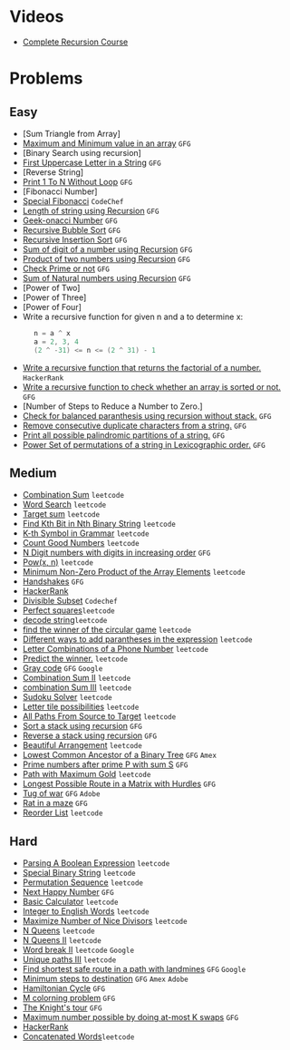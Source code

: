 # Videos
- [Complete Recursion Course](https://www.youtube.com/playlist?list=PL9gnSGHSqcnp39cTyB1dTZ2pJ04Xmdrod)

# Problems

## Easy
- [Sum Triangle from Array]
- [Maximum and Minimum value in an array](https://www.geeksforgeeks.org/recursive-programs-to-find-minimum-and-maximum-elements-of-array/) `GFG`
- [Binary Search using recursion]
- [First Uppercase Letter in a String](https://www.geeksforgeeks.org/first-uppercase-letter-in-a-string-iterative-and-recursive/) `GFG`
- [Reverse String]
- [Print 1 To N Without Loop](https://practice.geeksforgeeks.org/problems/print-1-to-n-without-using-loops-1587115620/1/) `GFG`
- [Fibonacci Number]
- [Special Fibonacci](https://www.codechef.com/problems/FIBXOR01/) `CodeChef`
- [Length of string using Recursion](https://www.geeksforgeeks.org/program-for-length-of-a-string-using-recursion/) `GFG`
- [Geek-onacci Number](https://practice.geeksforgeeks.org/problems/geek-onacci-number/0/) `GFG`
- [Recursive Bubble Sort](https://www.geeksforgeeks.org/recursive-bubble-sort/) `GFG`
- [Recursive Insertion Sort](https://www.geeksforgeeks.org/recursive-insertion-sort/) `GFG`
- [Sum of digit of a number using Recursion](https://www.geeksforgeeks.org/sum-digit-number-using-recursion/) `GFG`
- [Product of two numbers using Recursion](https://www.geeksforgeeks.org/product-2-numbers-using-recursion/) `GFG`
- [Check Prime or not](https://www.geeksforgeeks.org/recursive-program-prime-number/) `GFG`
- [Sum of Natural numbers using Recursion](https://www.geeksforgeeks.org/sum-of-natural-numbers-using-recursion/) `GFG`
- [Power of Two]
- [Power of Three]
- [Power of Four]
- Write a recursive function for given n and a to determine x:
```java
      n = a ^ x 
      a = 2, 3, 4
      (2 ^ -31) <= n <= (2 ^ 31) - 1      
```
- [Write a recursive function that returns the factorial of a number.](https://www.hackerrank.com/challenges/30-recursion/problem) `HackerRank`
- [Write a recursive function to check whether an array is sorted or not.](https://www.geeksforgeeks.org/program-check-array-sorted-not-iterative-recursive) `GFG`
- [Number of Steps to Reduce a Number to Zero.]
- [Check for balanced paranthesis using recursion without stack.](https://www.geeksforgeeks.org/check-for-balanced-parenthesis-without-using-stack/) `GFG`
- [Remove consecutive duplicate characters from a string.](https://www.geeksforgeeks.org/remove-consecutive-duplicates-string/) `GFG` 
- [Print all possible palindromic partitions of a string.](https://www.geeksforgeeks.org/given-a-string-print-all-possible-palindromic-partition/) `GFG`
- [Power Set of permutations of a string in Lexicographic order.](https://www.geeksforgeeks.org/powet-set-lexicographic-order/) `GFG`

## Medium
- [Combination Sum](https://leetcode.com/problems/combination-sum/) `leetcode`
- [Word Search](https://leetcode.com/problems/word-search/) `leetcode`
- [Target sum](https://leetcode.com/problems/target-sum/) `leetcode`
- [Find Kth Bit in Nth Binary String](https://leetcode.com/problems/find-kth-bit-in-nth-binary-string/) `leetcode`
- [K-th Symbol in Grammar](https://leetcode.com/problems/k-th-symbol-in-grammar/) `leetcode`
- [Count Good Numbers](https://leetcode.com/problems/count-good-numbers/) `leetcode`
- [N Digit numbers with digits in increasing order](https://practice.geeksforgeeks.org/problems/n-digit-numbers-with-digits-in-increasing-order5903/1/) `GFG`
- [Pow(x, n)](https://leetcode.com/problems/powx-n/) `leetcode`
- [Minimum Non-Zero Product of the Array Elements](https://leetcode.com/problems/minimum-non-zero-product-of-the-array-elements/) `leetcode`
- [Handshakes](https://practice.geeksforgeeks.org/problems/handshakes1303/1/) `GFG`
- [HackerRank](https://www.hackerrank.com/domains/algorithms?filters%5Bsubdomains%5D%5B%5D=recursion&filters%5Bdifficulty%5D%5B%5D=medium)
- [Divisible Subset](https://www.codechef.com/problems/DIVSUBS)  `Codechef`
- [Perfect squares](https://leetcode.com/problems/perfect-squares/)`leetcode`
- [decode string](https://leetcode.com/problems/decode-string/)`leetcode`
- [find the winner of the circular game](https://leetcode.com/problems/find-the-winner-of-the-circular-game/) `leetcode`
- [Different ways to add parantheses in the expression](https://leetcode.com/problems/different-ways-to-add-parentheses/) `leetcode`
- [Letter Combinations of a Phone Number](https://leetcode.com/problems/letter-combinations-of-a-phone-number/) `leetcode`
- [Predict the winner.](https://leetcode.com/problems/predict-the-winner/) `leetcode`
- [Gray code](https://practice.geeksforgeeks.org/problems/gray-code-1611215248/1/) `GFG` `Google`
- [Combination Sum II](https://leetcode.com/problems/combination-sum-ii/) `leetcode`
- [combination Sum III](https://leetcode.com/problems/combination-sum-iii/) `leetcode`
- [Sudoku Solver](https://leetcode.com/problems/sudoku-solver/) `leetcode`
- [Letter tile possibilities](https://leetcode.com/problems/letter-tile-possibilities/) `leetcode`
- [All Paths From Source to Target](https://leetcode.com/problems/all-paths-from-source-to-target/) `leetcode`
- [Sort a stack using recursion](https://www.geeksforgeeks.org/sort-a-stack-using-recursion/) `GFG`
- [Reverse a stack using recursion](https://www.geeksforgeeks.org/reverse-a-stack-using-recursion/) `GFG`
- [Beautiful Arrangement](https://leetcode.com/problems/beautiful-arrangement/) `leetcode`
- [Lowest Common Ancestor of a Binary Tree](https://practice.geeksforgeeks.org/problems/lowest-common-ancestor-in-a-binary-tree/1/) `GFG` `Amex`
- [Prime numbers after prime P with sum S](https://www.geeksforgeeks.org/prime-numbers-after-prime-p-with-sum-s/) `GFG`
- [Path with Maximum Gold](https://leetcode.com/problems/path-with-maximum-gold/) `leetcode`
- [Longest Possible Route in a Matrix with Hurdles](https://www.geeksforgeeks.org/longest-possible-route-in-a-matrix-with-hurdles/) `GFG`
- [Tug of war](https://www.geeksforgeeks.org/tug-of-war/) `GFG` `Adobe`
- [Rat in a maze](https://www.geeksforgeeks.org/rat-in-a-maze-backtracking-2/) `GFG`
- [Reorder List](https://leetcode.com/problems/reorder-list/) `leetcode`

## Hard
- [Parsing A Boolean Expression](https://leetcode.com/problems/parsing-a-boolean-expression/) `leetcode`
- [Special Binary String](https://leetcode.com/problems/special-binary-string/) `leetcode`
- [Permutation Sequence](https://leetcode.com/problems/permutation-sequence/) `leetcode`
- [Next Happy Number](https://practice.geeksforgeeks.org/problems/next-happy-number4538/1/) `GFG`
- [Basic Calculator](https://leetcode.com/problems/basic-calculator/) `leetcode`
- [Integer to English Words](https://leetcode.com/problems/integer-to-english-words/) `leetcode`
- [Maximize Number of Nice Divisors](https://leetcode.com/problems/maximize-number-of-nice-divisors/) `leetcode`
- [N Queens](https://leetcode.com/problems/n-queens/) `leetcode`
- [N Queens II](https://leetcode.com/problems/n-queens-ii/) `leetcode`
- [Word break II](https://leetcode.com/problems/word-break-ii/) `leetcode` `Google`
- [Unique paths III](https://leetcode.com/problems/unique-paths-iii/) `leetcode`
- [Find shortest safe route in a path with landmines](https://www.geeksforgeeks.org/find-shortest-safe-route-in-a-path-with-landmines/) `GFG` `Google`
- [Minimum steps to destination](https://practice.geeksforgeeks.org/problems/minimum-number-of-steps-to-reach-a-given-number5234/1/) `GFG` `Amex` `Adobe`
- [Hamiltonian Cycle](https://www.geeksforgeeks.org/hamiltonian-cycle-backtracking-6/) `GFG`
- [M colorning problem](https://www.geeksforgeeks.org/m-coloring-problem-backtracking-5/) `GFG`
- [The Knight's tour](https://www.geeksforgeeks.org/the-knights-tour-problem-backtracking-1/) `GFG`
- [Maximum number possible by doing at-most K swaps](https://www.geeksforgeeks.org/find-maximum-number-possible-by-doing-at-most-k-swaps/) `GFG`
- [HackerRank](https://www.hackerrank.com/domains/algorithms?filters%5Bsubdomains%5D%5B%5D=recursion&filters%5Bdifficulty%5D%5B%5D=hard)
- [Concatenated Words](https://leetcode.com/problems/concatenated-words/)`leetcode`
